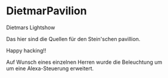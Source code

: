 # DietmarPavilion
Dietmars Lightshow<p>
  Das hier sind die Quellen für den Stein'schen pavillion.<p>
    Happy hacking!!
    
Auf Wunsch eines einzelnen Herren wurde die Beleuchtung um<br>
um eine Alexa-Steuerung erweitert.
